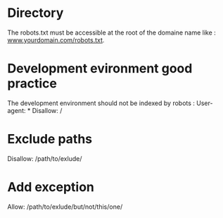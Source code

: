 # Directory
The robots.txt must be accessible at the root of the domaine name like : www.yourdomain.com/robots.txt.

# Development evironment good practice
The development environment should not be indexed by robots :
User-agent: *
Disallow: /

# Exclude paths
Disallow: /path/to/exlude/

# Add exception
Allow: /path/to/exlude/but/not/this/one/
